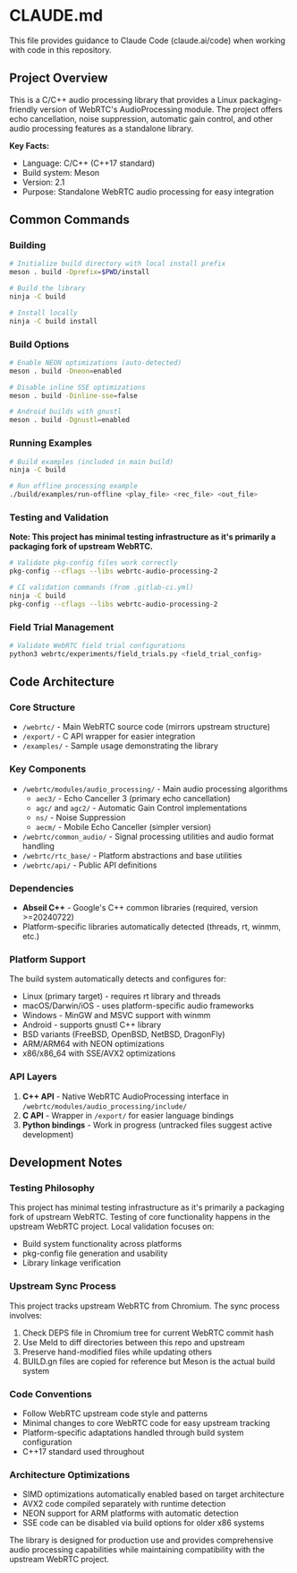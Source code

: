 # CLAUDE.md

This file provides guidance to Claude Code (claude.ai/code) when working with code in this repository.

## Project Overview

This is a C/C++ audio processing library that provides a Linux packaging-friendly version of WebRTC's AudioProcessing module. The project offers echo cancellation, noise suppression, automatic gain control, and other audio processing features as a standalone library.

**Key Facts:**
- Language: C/C++ (C++17 standard)
- Build system: Meson
- Version: 2.1
- Purpose: Standalone WebRTC audio processing for easy integration

## Common Commands

### Building
```bash
# Initialize build directory with local install prefix
meson . build -Dprefix=$PWD/install

# Build the library
ninja -C build

# Install locally
ninja -C build install
```

### Build Options
```bash
# Enable NEON optimizations (auto-detected)
meson . build -Dneon=enabled

# Disable inline SSE optimizations
meson . build -Dinline-sse=false

# Android builds with gnustl
meson . build -Dgnustl=enabled
```

### Running Examples
```bash
# Build examples (included in main build)
ninja -C build

# Run offline processing example
./build/examples/run-offline <play_file> <rec_file> <out_file>
```

### Testing and Validation
**Note: This project has minimal testing infrastructure as it's primarily a packaging fork of upstream WebRTC.**

```bash
# Validate pkg-config files work correctly
pkg-config --cflags --libs webrtc-audio-processing-2

# CI validation commands (from .gitlab-ci.yml)
ninja -C build
pkg-config --cflags --libs webrtc-audio-processing-2
```

### Field Trial Management
```bash
# Validate WebRTC field trial configurations
python3 webrtc/experiments/field_trials.py <field_trial_config>
```

## Code Architecture

### Core Structure
- `/webrtc/` - Main WebRTC source code (mirrors upstream structure)
- `/export/` - C API wrapper for easier integration
- `/examples/` - Sample usage demonstrating the library

### Key Components
- `/webrtc/modules/audio_processing/` - Main audio processing algorithms
  - `aec3/` - Echo Canceller 3 (primary echo cancellation)
  - `agc/` and `agc2/` - Automatic Gain Control implementations
  - `ns/` - Noise Suppression
  - `aecm/` - Mobile Echo Canceller (simpler version)
- `/webrtc/common_audio/` - Signal processing utilities and audio format handling
- `/webrtc/rtc_base/` - Platform abstractions and base utilities
- `/webrtc/api/` - Public API definitions

### Dependencies
- **Abseil C++** - Google's C++ common libraries (required, version >=20240722)
- Platform-specific libraries automatically detected (threads, rt, winmm, etc.)

### Platform Support
The build system automatically detects and configures for:
- Linux (primary target) - requires rt library and threads
- macOS/Darwin/iOS - uses platform-specific audio frameworks  
- Windows - MinGW and MSVC support with winmm
- Android - supports gnustl C++ library
- BSD variants (FreeBSD, OpenBSD, NetBSD, DragonFly)
- ARM/ARM64 with NEON optimizations
- x86/x86_64 with SSE/AVX2 optimizations

### API Layers
1. **C++ API** - Native WebRTC AudioProcessing interface in `/webrtc/modules/audio_processing/include/`
2. **C API** - Wrapper in `/export/` for easier language bindings
3. **Python bindings** - Work in progress (untracked files suggest active development)

## Development Notes

### Testing Philosophy
This project has minimal testing infrastructure as it's primarily a packaging fork of upstream WebRTC. Testing of core functionality happens in the upstream WebRTC project. Local validation focuses on:
- Build system functionality across platforms
- pkg-config file generation and usability
- Library linkage verification

### Upstream Sync Process
This project tracks upstream WebRTC from Chromium. The sync process involves:
1. Check DEPS file in Chromium tree for current WebRTC commit hash
2. Use Meld to diff directories between this repo and upstream
3. Preserve hand-modified files while updating others
4. BUILD.gn files are copied for reference but Meson is the actual build system

### Code Conventions
- Follow WebRTC upstream code style and patterns
- Minimal changes to core WebRTC code for easy upstream tracking
- Platform-specific adaptations handled through build system configuration
- C++17 standard used throughout

### Architecture Optimizations
- SIMD optimizations automatically enabled based on target architecture
- AVX2 code compiled separately with runtime detection
- NEON support for ARM platforms with automatic detection
- SSE code can be disabled via build options for older x86 systems

The library is designed for production use and provides comprehensive audio processing capabilities while maintaining compatibility with the upstream WebRTC project.